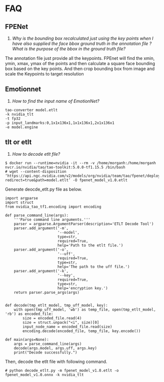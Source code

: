 # FAQ

## FPENet
1. *Why is the bounding box recalculated just using the key points when I have also supplied the face bbox ground truth in the annotation file ? What is the purpose of the bbox in the ground truth file?*

The annotation file just provide all the keypoints. FPEnet will find the xmin, ymin, xmax, ymax of the points and then calculate a square face bounding box based on the key points. And then crop bounding box from image and scale the Keypoints to target resolution

## Emotionnet
1. *How to find the input name of EmotionNet?*
```
tao-converter model.etlt
-k nvidia_tlt
-t fp32
-p input_landmarks:0,1x1x136x1,1x1x136x1,2x1x136x1
-e model.engine
```

## tlt or etlt
1. *How to decode etlt file?*
```
$ docker run --runtime=nvidia -it --rm -v /home/morganh:/home/morganh nvcr.io/nvidia/tao/tao-toolkit:5.0.0-tf1.15.5 /bin/bash
# wget --content-disposition ‘https://api.ngc.nvidia.com/v2/models/org/nvidia/team/tao/fpenet/deployable_v1.0/files?redirect=true&path=model.etlt’ -O fpenet_model_v1.0.etlt
```

Generate deocde_etlt.py file as below.
```
import argparse
import struct
from nvidia_tao_tf1.encoding import encoding

def parse_command_line(args):
    '''Parse command line arguments.'''
    parser = argparse.ArgumentParser(description='ETLT Decode Tool')
    parser.add_argument('-m',
                        '--model',
                        type=str,
                        required=True,
                        help='Path to the etlt file.')
    parser.add_argument('-o',
                        '--uff',
                        required=True,
                        type=str,
                        help='The path to the uff file.')
    parser.add_argument('-k',
                        '--key',
                        required=True,
                        type=str,
                        help='encryption key.')
    return parser.parse_args(args)


def decode(tmp_etlt_model, tmp_uff_model, key):
    with open(tmp_uff_model, 'wb') as temp_file, open(tmp_etlt_model, 'rb') as encoded_file:
        size = encoded_file.read(4)
        size = struct.unpack("<i", size)[0]
        input_node_name = encoded_file.read(size)
        encoding.decode(encoded_file, temp_file, key.encode())

def main(args=None):
    args = parse_command_line(args)
    decode(args.model, args.uff, args.key)
    print("Decode successfully.")
```

Then, decode the etlt file with following command.

```
# python decode_etlt.py -m fpenet_model_v1.0.etlt -o fpenet_model_v1.0.onnx -k nvidia_tlt
```
